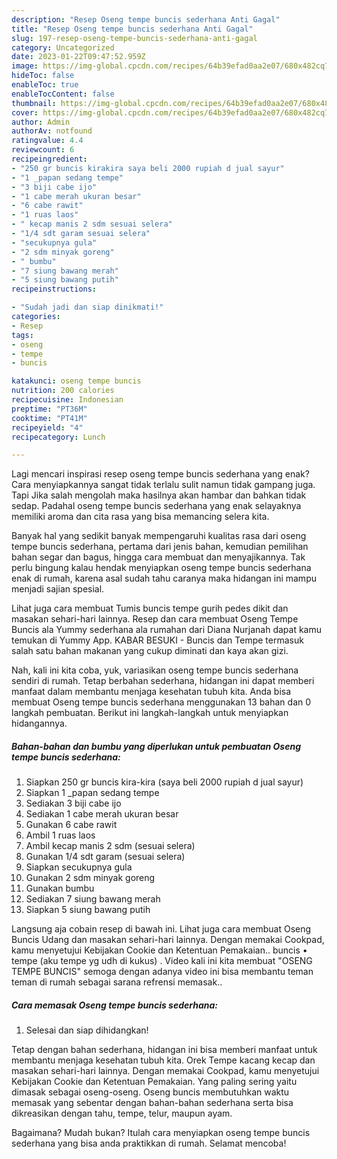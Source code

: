 ```yaml
---
description: "Resep Oseng tempe buncis sederhana Anti Gagal"
title: "Resep Oseng tempe buncis sederhana Anti Gagal"
slug: 197-resep-oseng-tempe-buncis-sederhana-anti-gagal
category: Uncategorized
date: 2023-01-22T09:47:52.959Z
image: https://img-global.cpcdn.com/recipes/64b39efad0aa2e07/680x482cq70/oseng-tempe-buncis-sederhana-foto-resep-utama.jpg
hideToc: false
enableToc: true
enableTocContent: false
thumbnail: https://img-global.cpcdn.com/recipes/64b39efad0aa2e07/680x482cq70/oseng-tempe-buncis-sederhana-foto-resep-utama.jpg
cover: https://img-global.cpcdn.com/recipes/64b39efad0aa2e07/680x482cq70/oseng-tempe-buncis-sederhana-foto-resep-utama.jpg
author: Admin
authorAv: notfound
ratingvalue: 4.4
reviewcount: 6
recipeingredient:
- "250 gr buncis kirakira saya beli 2000 rupiah d jual sayur"
- "1 _papan sedang tempe"
- "3 biji cabe ijo"
- "1 cabe merah ukuran besar"
- "6 cabe rawit"
- "1 ruas laos"
- " kecap manis 2 sdm sesuai selera"
- "1/4 sdt garam sesuai selera"
- "secukupnya gula"
- "2 sdm minyak goreng"
- " bumbu"
- "7 siung bawang merah"
- "5 siung bawang putih"
recipeinstructions:

- "Sudah jadi dan siap dinikmati!"
categories:
- Resep
tags:
- oseng
- tempe
- buncis

katakunci: oseng tempe buncis 
nutrition: 200 calories
recipecuisine: Indonesian
preptime: "PT36M"
cooktime: "PT41M"
recipeyield: "4"
recipecategory: Lunch

---
```



Lagi mencari inspirasi resep oseng tempe buncis sederhana yang enak? Cara menyiapkannya sangat tidak terlalu sulit namun tidak gampang juga. Tapi Jika salah mengolah maka hasilnya akan hambar dan bahkan tidak sedap. Padahal oseng tempe buncis sederhana yang enak selayaknya memiliki aroma dan cita rasa yang bisa memancing selera kita.


Banyak hal yang sedikit banyak mempengaruhi kualitas rasa dari oseng tempe buncis sederhana, pertama dari jenis bahan, kemudian pemilihan bahan segar dan bagus, hingga cara membuat dan menyajikannya. Tak perlu bingung kalau hendak menyiapkan oseng tempe buncis sederhana enak di rumah, karena asal sudah tahu caranya maka hidangan ini mampu menjadi sajian spesial.

Lihat juga cara membuat Tumis buncis tempe gurih pedes dikit dan masakan sehari-hari lainnya. Resep dan cara membuat Oseng Tempe Buncis ala Yummy sederhana ala rumahan dari Diana Nurjanah dapat kamu temukan di Yummy App. KABAR BESUKI - Buncis dan Tempe termasuk salah satu bahan makanan yang cukup diminati dan kaya akan gizi.


Nah, kali ini kita coba, yuk, variasikan oseng tempe buncis sederhana sendiri di rumah. Tetap berbahan sederhana, hidangan ini dapat memberi manfaat dalam membantu menjaga kesehatan tubuh kita. Anda bisa membuat Oseng tempe buncis sederhana menggunakan 13 bahan dan 0 langkah pembuatan. Berikut ini langkah-langkah untuk menyiapkan hidangannya.

<!--inarticleads1-->

##### Bahan-bahan dan bumbu yang diperlukan untuk pembuatan Oseng tempe buncis sederhana:

1. Siapkan 250 gr buncis kira-kira (saya beli 2000 rupiah d jual sayur)
1. Siapkan 1 _papan sedang tempe
1. Sediakan 3 biji cabe ijo
1. Sediakan 1 cabe merah ukuran besar
1. Gunakan 6 cabe rawit
1. Ambil 1 ruas laos
1. Ambil  kecap manis 2 sdm (sesuai selera)
1. Gunakan 1/4 sdt garam (sesuai selera)
1. Siapkan secukupnya gula
1. Gunakan 2 sdm minyak goreng
1. Gunakan  bumbu
1. Sediakan 7 siung bawang merah
1. Siapkan 5 siung bawang putih


Langsung aja cobain resep di bawah ini. Lihat juga cara membuat Oseng Buncis Udang dan masakan sehari-hari lainnya. Dengan memakai Cookpad, kamu menyetujui Kebijakan Cookie dan Ketentuan Pemakaian.. buncis • tempe (aku tempe yg udh di kukus) . Video kali ini kita membuat &#34;OSENG TEMPE BUNCIS&#34; semoga dengan adanya video ini bisa membantu teman teman di rumah sebagai sarana refrensi memasak.. 

<!--inarticleads2-->

##### Cara memasak Oseng tempe buncis sederhana:


1. Selesai dan siap dihidangkan!

Tetap dengan bahan sederhana, hidangan ini bisa memberi manfaat untuk membantu menjaga kesehatan tubuh kita. Orek Tempe kacang kecap dan masakan sehari-hari lainnya. Dengan memakai Cookpad, kamu menyetujui Kebijakan Cookie dan Ketentuan Pemakaian. Yang paling sering yaitu dimasak sebagai oseng-oseng. Oseng buncis membutuhkan waktu memasak yang sebentar dengan bahan-bahan sederhana serta bisa dikreasikan dengan tahu, tempe, telur, maupun ayam. 

Bagaimana? Mudah bukan? Itulah cara menyiapkan oseng tempe buncis sederhana yang bisa anda praktikkan di rumah. Selamat mencoba!
